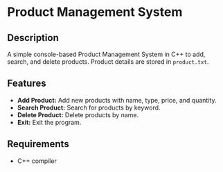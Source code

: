 # Product Management System

## Description

A simple console-based Product Management System in C++ to add, search, and delete products. Product details are stored in `product.txt`.

## Features

- **Add Product:** Add new products with name, type, price, and quantity.
- **Search Product:** Search for products by keyword.
- **Delete Product:** Delete products by name.
- **Exit:** Exit the program.

## Requirements

- C++ compiler
